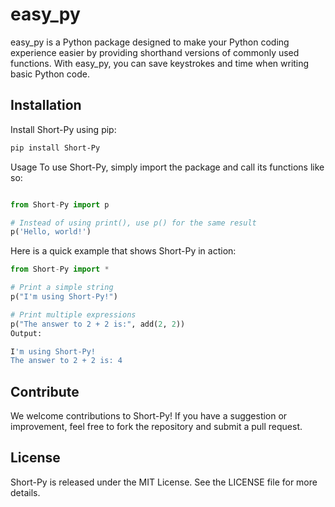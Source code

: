 # easy_py

easy_py is a Python package designed to make your Python coding experience easier by providing shorthand versions of commonly used functions. With easy_py, you can save keystrokes and time when writing basic Python code.

## Installation

Install Short-Py using pip:

```bash
pip install Short-Py
```
Usage
To use Short-Py, simply import the package and call its functions like so:

```python

from Short-Py import p

# Instead of using print(), use p() for the same result
p('Hello, world!')
```

Here is a quick example that shows Short-Py in action:

```python
from Short-Py import *

# Print a simple string
p("I'm using Short-Py!")

# Print multiple expressions
p("The answer to 2 + 2 is:", add(2, 2))
Output:
```
```bash
I'm using Short-Py!
The answer to 2 + 2 is: 4
```
## Contribute
We welcome contributions to Short-Py! If you have a suggestion or improvement, feel free to fork the repository and submit a pull request.

## License
Short-Py is released under the MIT License. See the LICENSE file for more details.